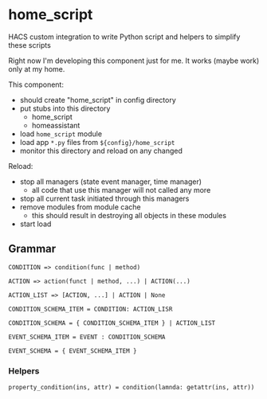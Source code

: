 # home_script
HACS custom integration to write Python script and helpers to simplify these scripts

Right now I'm developing this component just for me.
It works (maybe work) only at my home.

This component:
* should create "home_script" in config directory
* put stubs into this directory
  * home_script
  * homeassistant
* load `home_script` module
* load app `*.py` files from `${config}/home_script`
* monitor this directory and reload on any changed

Reload:
* stop all managers (state event manager, time manager)
  * all code that use this manager will not called any more
* stop all current task initiated through this managers
* remove modules from module cache
  * this should result in destroying all objects in these modules
* start load

## Grammar

`CONDITION => condition(func | method)`

`ACTION => action(funct | method, ...) | ACTION(...)`

`ACTION_LIST => [ACTION, ...] | ACTION | None`

`CONDITION_SCHEMA_ITEM = CONDITION: ACTION_LISR`

`CONDITION_SCHEMA = { CONDITION_SCHEMA_ITEM } | ACTION_LIST`

`EVENT_SCHEMA_ITEM = EVENT : CONDITION_SCHEMA`

`EVENT_SCHEMA = { EVENT_SCHEMA_ITEM }`

### Helpers
`property_condition(ins, attr) = condition(lamnda: getattr(ins, attr))`